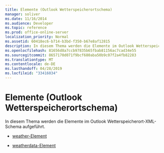 ```yaml
---
title: Elemente (Outlook Wetterspeicherortschema)
manager: soliver
ms.date: 11/16/2014
ms.audience: Developer
ms.topic: reference
ms.prod: office-online-server
localization_priority: Normal
ms.assetid: 60418ec6-b714-b3bd-f350-b67e8af12815
description: In diesem Thema werden die Elemente im Outlook Wetterspeicherort-XML-Schema aufgeführt.
ms.openlocfilehash: 81656d8a7ccb97835b65fbab81156ac7cad34e55
ms.sourcegitcommit: 8657170d071f9bcf680aba50b9c07f2a4fb82283
ms.translationtype: MT
ms.contentlocale: de-DE
ms.lasthandoff: 04/28/2019
ms.locfileid: "33416034"
---
```

# <a name="elements-outlook-weather-location-schema"></a>Elemente (Outlook Wetterspeicherortschema)

In diesem Thema werden die Elemente im Outlook Wetterspeicherort-XML-Schema aufgeführt.
  
- [weather-Element](weather-element-weatherdata-elementoutlook-weather-location-schema.md)
    
- [weatherdata-Element](weatherdata-element-outlook-weather-location-schema.md)
    


